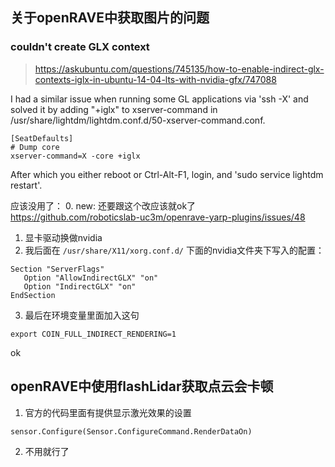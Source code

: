 
## 关于openRAVE中获取图片的问题
### couldn't create GLX context
> https://askubuntu.com/questions/745135/how-to-enable-indirect-glx-contexts-iglx-in-ubuntu-14-04-lts-with-nvidia-gfx/747088

I had a similar issue when running some GL applications via 'ssh -X' and solved it by adding "+iglx" to xserver-command in /usr/share/lightdm/lightdm.conf.d/50-xserver-command.conf.
```
[SeatDefaults]
# Dump core
xserver-command=X -core +iglx
```
After which you either reboot or Ctrl-Alt-F1, login, and 'sudo service lightdm restart'.

应该没用了：
   0. new: 还要跟这个改应该就ok了 https://github.com/roboticslab-uc3m/openrave-yarp-plugins/issues/48
   1. 显卡驱动换做nvidia
   2. 我后面在 `/usr/share/X11/xorg.conf.d/` 下面的nvidia文件夹下写入的配置：
   ```
   Section "ServerFlags"  
      Option "AllowIndirectGLX" "on"  
      Option "IndirectGLX" "on"  
   EndSection
   ```
   3. 最后在环境变量里面加入这句
   ```
   export COIN_FULL_INDIRECT_RENDERING=1
   ```
ok

## openRAVE中使用flashLidar获取点云会卡顿

1. 官方的代码里面有提供显示激光效果的设置
```
sensor.Configure(Sensor.ConfigureCommand.RenderDataOn)
```
2. 不用就行了
